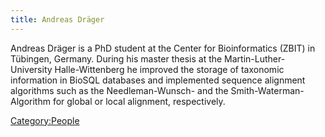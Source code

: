 ```yaml
---
title: Andreas Dräger
---
```


Andreas Dräger is a PhD student at the Center for Bioinformatics (ZBIT)
in Tübingen, Germany. During his master thesis at the
Martin-Luther-University Halle-Wittenberg he improved the storage of
taxonomic information in BioSQL databases and implemented sequence
alignment algorithms such as the Needleman-Wunsch- and the
Smith-Waterman-Algorithm for global or local alignment, respectively.

<Category:People>
